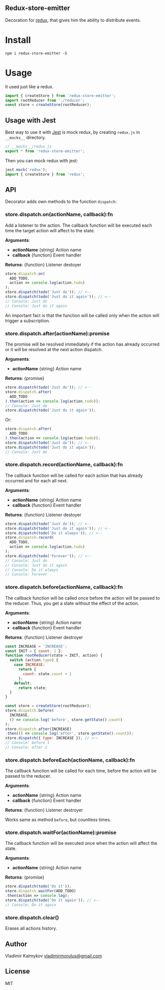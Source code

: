 Redux-store-emitter
--

Decoration for [redux](https://github.com/reactjs/redux), that gives him the ability to distribute events.

# Install

```
npm i redux-store-emitter -S
```

# Usage

It used just like a redux.
```js
import { createStore } from 'redux-store-emitter';
import rootReducer from './reducer';
const store = createStore(rootReducer);
```
## Usage with Jest

Best way to use it with [Jest](https://facebook.github.io/jest/) is mock redux, by creating `redux.js` in `__mocks__` directory.
```js
// __mocks__/redux.js
export * from 'redux-store-emitter';
```
Then you can mock redux with jest:
```js
jest.mock('redux');
import { createStore } from 'redux';
```

## API

Decorator adds own methods to the function `dispatch`:

### store.dispatch.on(actionName, callback):fn

Add a listener to the action. The callback function will be executed each time the target action will affect to the state.

__Arguments__:
- **actionName** {string} Action name
- **callback** {function} Event handler

**Returns**: {function} Listener destoyer

```js
store.dispatch.on(
  ADD_TODO,
  action => console.log(action.todo)
);
store.dispatch(todo('Just do')); // <--
store.dispatch(todo('Just do it again')); // <--
// Console: Just do
// Console: Just do it again
```
An important fact is that the function will be called only when the action will trigger a subscription.

### store.dispatch.after(actionName):promise
The promise will be resolved immediately if the action has already occurred or it will be resolved at the next action dispatch.

__Arguments__:
- **actionName** {string} Action name

**Returns**: {promise}

```js
store.dispatch(todo('Just do')); // <--
store.dispatch.after(
  ADD_TODO
).then(action => console.log(action.todo));
// Console: Just do
store.dispatch(todo('Just do it again'));
```
Or:
```js
store.dispatch.after(
  ADD_TODO
).then(action => console.log(action.todo));
store.dispatch(todo('Just do')); // <--
store.dispatch(todo('Just do it again'));
// Console: Just do
```

### store.dispatch.record(actionName, callback):fn
The callback function will be called for each action that has already occurred and for each all next.

__Arguments__:
- **actionName** {string} Action name
- **callback** {function} Event handler

**Returns**: {function} Listener destoyer

```js
store.dispatch(todo('Just do')); // <--
store.dispatch(todo('Just do it again')); // <--
store.dispatch(todo('Do it always')); // <--
store.dispatch.record(
  ADD_TODO,
  action => console.log(action.todo)
);
store.dispatch(todo('Forever')); // <--
// Console: Just do
// Console: Just do it again
// Console: Do it always
// Console: Forever
```

### store.dispatch.before(actionName, callback):fn
The callback function will be called once before the action will be passed to the reducer. Thus, you get a state without the effect of the action.

__Arguments__:
- **actionName** {string} Action name
- **callback** {function} Event handler

**Returns**: {function} Listener destroyer

```js
const INCREASE = 'INCREASE';
const INIT = { count: 1 };
function rootReducer(state = INIT, action) {
  switch (action.type) {
    case INCREASE:
      return {
        count: state.count + 1
      };
    default:
      return state;
  }
}

const store = createStore(rootReducer);
store.dispatch.before(
  INCREASE,
  () => console.log('before', store.getState().count)
);
store.dispatch.after(INCREASE)
.then(() => console.log('after', store.getState().count));
store.dispatch({ type: INCREASE }); // <~~
// Console: before 1
// Console: after 2
```

### store.dispatch.beforeEach(actionName, callback):fn
The callback function will be called for each time, before the action will be passed to the reducer.

__Arguments__:
- **actionName** {string} Action name
- **callback** {function} Event handler

**Returns**: {function} Listener destroyer

Works same as method `before`, but countless times.

### store.dispatch.waitFor(actionName):promise
The callback function will be executed once when the action will affect the state.

__Arguments__:
- **actionName** {string} Action name

**Returns**: {promise}


```js
store.dispatch(todo('Do it'));
store.dispatch.waitFor(ADD_TODO)
.then(action => console.log);
store.dispatch(todo('Do it again')); // <--
// Console: Do it again
```

### store.dispatch.clear()

Erases all actions history.

## Author

Vladimir Kalmykov <vladimirmorulus@gmail.com>

## License
MIT

